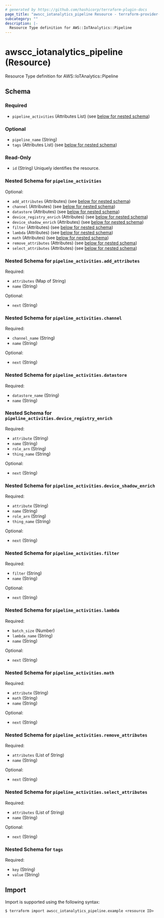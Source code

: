 ```yaml
---
# generated by https://github.com/hashicorp/terraform-plugin-docs
page_title: "awscc_iotanalytics_pipeline Resource - terraform-provider-awscc"
subcategory: ""
description: |-
  Resource Type definition for AWS::IoTAnalytics::Pipeline
---
```


# awscc_iotanalytics_pipeline (Resource)

Resource Type definition for AWS::IoTAnalytics::Pipeline



<!-- schema generated by tfplugindocs -->
## Schema

### Required

- `pipeline_activities` (Attributes List) (see [below for nested schema](#nestedatt--pipeline_activities))

### Optional

- `pipeline_name` (String)
- `tags` (Attributes List) (see [below for nested schema](#nestedatt--tags))

### Read-Only

- `id` (String) Uniquely identifies the resource.

<a id="nestedatt--pipeline_activities"></a>
### Nested Schema for `pipeline_activities`

Optional:

- `add_attributes` (Attributes) (see [below for nested schema](#nestedatt--pipeline_activities--add_attributes))
- `channel` (Attributes) (see [below for nested schema](#nestedatt--pipeline_activities--channel))
- `datastore` (Attributes) (see [below for nested schema](#nestedatt--pipeline_activities--datastore))
- `device_registry_enrich` (Attributes) (see [below for nested schema](#nestedatt--pipeline_activities--device_registry_enrich))
- `device_shadow_enrich` (Attributes) (see [below for nested schema](#nestedatt--pipeline_activities--device_shadow_enrich))
- `filter` (Attributes) (see [below for nested schema](#nestedatt--pipeline_activities--filter))
- `lambda` (Attributes) (see [below for nested schema](#nestedatt--pipeline_activities--lambda))
- `math` (Attributes) (see [below for nested schema](#nestedatt--pipeline_activities--math))
- `remove_attributes` (Attributes) (see [below for nested schema](#nestedatt--pipeline_activities--remove_attributes))
- `select_attributes` (Attributes) (see [below for nested schema](#nestedatt--pipeline_activities--select_attributes))

<a id="nestedatt--pipeline_activities--add_attributes"></a>
### Nested Schema for `pipeline_activities.add_attributes`

Required:

- `attributes` (Map of String)
- `name` (String)

Optional:

- `next` (String)


<a id="nestedatt--pipeline_activities--channel"></a>
### Nested Schema for `pipeline_activities.channel`

Required:

- `channel_name` (String)
- `name` (String)

Optional:

- `next` (String)


<a id="nestedatt--pipeline_activities--datastore"></a>
### Nested Schema for `pipeline_activities.datastore`

Required:

- `datastore_name` (String)
- `name` (String)


<a id="nestedatt--pipeline_activities--device_registry_enrich"></a>
### Nested Schema for `pipeline_activities.device_registry_enrich`

Required:

- `attribute` (String)
- `name` (String)
- `role_arn` (String)
- `thing_name` (String)

Optional:

- `next` (String)


<a id="nestedatt--pipeline_activities--device_shadow_enrich"></a>
### Nested Schema for `pipeline_activities.device_shadow_enrich`

Required:

- `attribute` (String)
- `name` (String)
- `role_arn` (String)
- `thing_name` (String)

Optional:

- `next` (String)


<a id="nestedatt--pipeline_activities--filter"></a>
### Nested Schema for `pipeline_activities.filter`

Required:

- `filter` (String)
- `name` (String)

Optional:

- `next` (String)


<a id="nestedatt--pipeline_activities--lambda"></a>
### Nested Schema for `pipeline_activities.lambda`

Required:

- `batch_size` (Number)
- `lambda_name` (String)
- `name` (String)

Optional:

- `next` (String)


<a id="nestedatt--pipeline_activities--math"></a>
### Nested Schema for `pipeline_activities.math`

Required:

- `attribute` (String)
- `math` (String)
- `name` (String)

Optional:

- `next` (String)


<a id="nestedatt--pipeline_activities--remove_attributes"></a>
### Nested Schema for `pipeline_activities.remove_attributes`

Required:

- `attributes` (List of String)
- `name` (String)

Optional:

- `next` (String)


<a id="nestedatt--pipeline_activities--select_attributes"></a>
### Nested Schema for `pipeline_activities.select_attributes`

Required:

- `attributes` (List of String)
- `name` (String)

Optional:

- `next` (String)



<a id="nestedatt--tags"></a>
### Nested Schema for `tags`

Required:

- `key` (String)
- `value` (String)

## Import

Import is supported using the following syntax:

```shell
$ terraform import awscc_iotanalytics_pipeline.example <resource ID>
```
